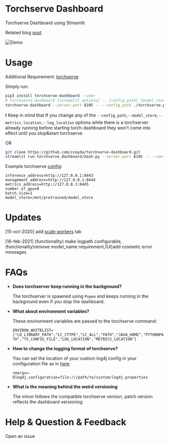 # Torchserve Dashboard

Torchserve Dashboard using Streamlit

Related blog [post](https://cceyda.github.io/blog/torchserve/streamlit/dashboard/2020/10/15/torchserve.html)

![Demo](assets/dashboard_demo.gif)

# Usage
Additional Requirement: [torchserve](https://github.com/pytorch/serve#install-torchserve)

Simply run:

```bash
pip3 install torchserve-dashboard --user
# torchserve-dashboard [streamlit_options] -- [config_path] [model_store(optional)] [log_location(optional)] [metrics_location(optional)]
torchserve-dashboard --server.port 8105 -- --config_path ./torchserve.properties --model_store ./model_store
```

:exclamation: Keep in mind that If you change any of the `--config_path`,`--model_store`,`--metrics_location`,`--log_location` options while there is a torchserver already running before starting torch-dashboard they won't come into effect until you stop&start torchserve.

OR 
```bash
git clone https://github.com/cceyda/torchserve-dashboard.git
streamlit run torchserve_dashboard/dash.py --server.port 8105 -- --config_path ./torchserve.properties 
```
Example torchserve [config](https://pytorch.org/serve/configuration.html):

```
inference_address=http://127.0.0.1:8443
management_address=http://127.0.0.1:8444
metrics_address=http://127.0.0.1:8445
number_of_gpu=0
batch_size=1
model_store=/mnt/pretrained/model_store
```

# Updates
[15-oct-2020] add [scale workers](https://pytorch.org/serve/management_api.html#scale-workers) tab 

[16-feb-2021] (functionality) make logpath configurable,(functionality)remove model_name requirement,(UI)add cosmetic error messages

# FAQs
- **Does torchserver keep running in the background?**

    The torchserver is spawned using `Popen` and keeps running in the background even if you stop the dashboard.

- **What about environment variables?**

    These environment variables are passed to the torchserve command:
    
    `ENVIRON_WHITELIST=["LD_LIBRARY_PATH","LC_CTYPE","LC_ALL","PATH","JAVA_HOME","PYTHONPATH","TS_CONFIG_FILE","LOG_LOCATION","METRICS_LOCATION"]`

- **How to change the logging format of torchserve?**

    You can set the location of your custom log4j config in your configuration file as in [here](https://pytorch.org/serve/logging.html#provide-with-config-properties)
    
    `vmargs=-Dlog4j.configuration=file:///path/to/custom/log4j.properties`
    
- **What is the meaning behind the weird versioning**

    The minor follows the compatible torchserve version, patch version reflects the dashboard versioning
    
# Help & Question & Feedback

Open an issue


